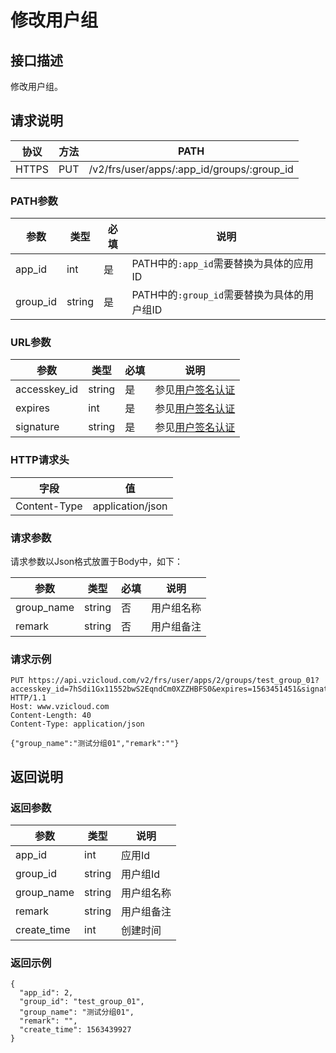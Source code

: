 # 修改用户组

## 接口描述

修改用户组。

## 请求说明

协议 | 方法 | PATH 
---|---|---
HTTPS | PUT | /v2/frs/user/apps/:app_id/groups/:group_id

### PATH参数

参数 | 类型 | 必填 | 说明
---|---|---|---
app_id | int | 是 | PATH中的`:app_id`需要替换为具体的应用ID
group_id | string | 是 | PATH中的`:group_id`需要替换为具体的用户组ID

### URL参数

参数 | 类型 | 必填 | 说明
---|---|---|---
accesskey_id | string | 是 | 参见[用户签名认证](/SIGNATURE.md)
expires | int | 是 | 参见[用户签名认证](/SIGNATURE.md)
signature | string | 是 | 参见[用户签名认证](/SIGNATURE.md)

### HTTP请求头

字段 | 值
---|---
Content-Type | application/json

### 请求参数

请求参数以Json格式放置于Body中，如下：

参数 | 类型 | 必填 | 说明 
---|---|---|---
group_name | string | 否 | 用户组名称
remark | string | 否 | 用户组备注

### 请求示例

```
PUT https://api.vzicloud.com/v2/frs/user/apps/2/groups/test_group_01?accesskey_id=7hSdi1Gx11552bwS2EqndCm0XZZHBFS0&expires=1563451451&signature=YLPag4FPNMmF6gN9VGU7BVjUF48%3D HTTP/1.1
Host: www.vzicloud.com
Content-Length: 40
Content-Type: application/json

{"group_name":"测试分组01","remark":""}
```

## 返回说明

### 返回参数

参数 | 类型 | 说明
---|---|---
app_id | int | 应用Id
group_id | string | 用户组Id
group_name | string | 用户组名称
remark | string | 用户组备注
create_time | int | 创建时间

### 返回示例

```
{
  "app_id": 2,
  "group_id": "test_group_01",
  "group_name": "测试分组01",
  "remark": "",
  "create_time": 1563439927
}
```
